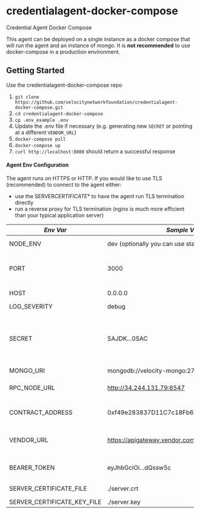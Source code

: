 # credentialagent-docker-compose
Credential Agent Docker Compose

This agent can be deployed on a single instance as a docker compose that will run the agent and an instance of mongo.
It is **not recommended** to use docker-compose in a production environment.

## Getting Started

Use the credentialagent-docker-compose repo 
1. `git clone https://github.com/velocitynetworkfoundation/credentialagent-docker-compose.git`
1. `cd credentialagent-docker-compose`
1. `cp .env_example .env`
1. Update the .env file if necessary (e.g. generating new `SECRET` or pointing at a different `VENDOR_URL`)
1. `docker-compose pull`
1. `docker-compose up`
1. `curl http://localhost:8080` should return a successful response


#### Agent Env Configuration

The agent runs on HTTPS or HTTP. If you would like to use TLS (recommended) to connect to the agent either:

- use the SERVER*CERTIFICATE*\* to have the agent run TLS termination directly
- run a reverse proxy for TLS termination (nginx is much more efficient than your typical application server)

| _Env Var_                   | _Sample Value_                                                             | &nbsp;&nbsp;&nbsp;&nbsp;&nbsp;&nbsp;&nbsp;&nbsp;&nbsp;&nbsp;&nbsp;&nbsp;&nbsp;&nbsp;&nbsp;&nbsp;&nbsp;&nbsp;&nbsp;&nbsp;&nbsp;&nbsp;&nbsp;&nbsp;&nbsp;_description_&nbsp;&nbsp;&nbsp;&nbsp;&nbsp;&nbsp;&nbsp;&nbsp;&nbsp;&nbsp;&nbsp;&nbsp;&nbsp;&nbsp;&nbsp;&nbsp;&nbsp;&nbsp;&nbsp;&nbsp;&nbsp;&nbsp;&nbsp;&nbsp;&nbsp; |
| --------------------------- | -------------------------------------------------------------------------- | ------------------------------------------------------------------------------------------------------------------------------------------------------------------------------------------------------------------------------------------------------------------------------------------------------------------------- |
| NODE_ENV                    | dev (optionally you can use staging or testnet)                            | The node environment variable. (never set development or test)                                                                                                                                                                                                                                                            |
| PORT                        | 3000                                                                       | The port exposed by the docker container for serving requests. Your reverse proxy should handle SSL termination and                                                                                                                                                                                                       |
| HOST                        | 0.0.0.0                                                                    | The host listened to. Typically this does not need to be changed.                                                                                                                                                                                                                                                         |
| LOG_SEVERITY                | debug                                                                       | debug or info                                                                                                                                                                                                                                                                                                             |
| SECRET                      | SAJDK...0SAC                                                               | A unique HS256 key used for signing JWTs for the holder app. Please ensure your key encodes at least 256 bits (64 hex chars). It can be rotated at any time. Use https://www.grc.com/passwords.htm if you don't know how to do this                                                                                       |
| MONGO_URI                   | mongodb://velocity-mongo:27017/credentialagent | The Mongo db url                                                                                                                                                                                                                                                                                                          |
| RPC_NODE_URL                | http://34.244.131.79:8547                                                  | The blockchain node to connect to. Typically this does not need to be changed.                                                                                                                                                                                                                                            |
| CONTRACT_ADDRESS            | 0xf49e283837D11C7c18Fb6176C29ecc3d2B2b97F9                                 | encoded address for the velocity DID registry contact on testnet. Typically this does not need to be changed.                                                                                                                                                                                                             |
| VENDOR_URL                  | https://apigateway.vendor.com                                              | The base url of the vendor gateway api endpoints. The relative path for generating offers should be `/offers/generate`                                                                                                                                                                                                    |
| BEARER_TOKEN                | eyJhbGciOi...dQssw5c                                                       | (optional) JWT token used to authenticate the agent with the vendor gateway api                                                                                                                                                                                                                                           |
| SERVER_CERTIFICATE_FILE     | ./server.crt                                                               | (optional) The certificate for the agent to run HTTPS                                                                                                                                                                                                                                                                     |
| SERVER_CERTIFICATE_KEY_FILE | ./server.key  
